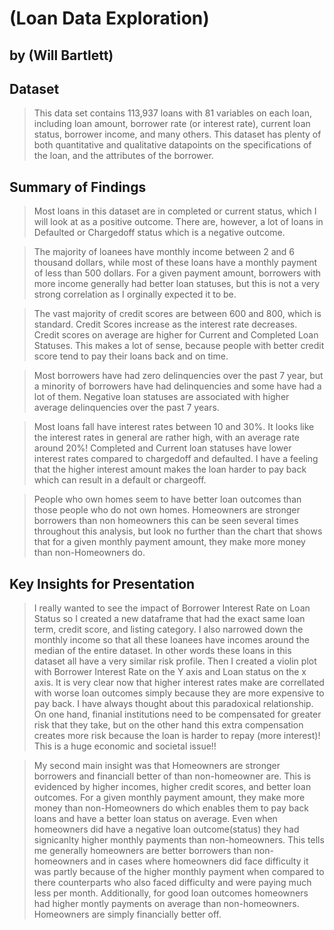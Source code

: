 # (Loan Data Exploration)
## by (Will Bartlett)


## Dataset

> This data set contains 113,937 loans with 81 variables on each loan, including loan amount, borrower rate (or interest rate), current loan status, borrower income, and many others. This dataset has plenty of both quantitative and qualitative datapoints on the specifications of the loan, and the attributes of the borrower.

## Summary of Findings

> Most loans in this dataset are in completed or current status, which I will look at as a positive outcome. There are, however, a lot of loans in Defaulted or Chargedoff status which is a negative outcome. 

>The majority of loanees have monthly income between 2 and 6 thousand dollars, while most of these loans have a monthly payment of less than 500 dollars. For a given payment amount, borrowers with more income generally had better loan statuses, but this is not a very strong correlation as I orginally expected it to be. 

>The vast majority of credit scores are between 600 and 800, which is standard. Credit Scores increase as the interest rate decreases. Credit scores on average are higher for Current and Completed Loan Statuses. This makes a lot of sense, because people with better credit score tend to pay their loans back and on time. 

>Most borrowers have had zero delinquencies over the past 7 year, but a minority of borrowers have had delinquencies and some have had a lot of them. Negative loan statuses are associated with higher average delinquencies over the past 7 years. 

>Most loans fall have interest rates between 10 and 30%. It looks like the interest rates in general are rather high, with an average rate around 20%! Completed and Current loan statuses have lower interest rates compared to chargedoff and defaulted. I have a feeling that the higher interest amount makes the loan harder to pay back which can result in a default or chargeoff.

>People who own homes seem to have better loan outcomes than those people who do not own homes. Homeowners are stronger borrowers than non homeowners this can be seen several times throughout this analysis, but look no further than the chart that shows that for a given monthly payment amount, they make more money than non-Homeowners do. 


## Key Insights for Presentation

> I really wanted to see the impact of Borrower Interest Rate on Loan Status so I created a new dataframe that had the exact same loan term, credit score, and listing category. I also narrowed down the monthly income so that all these loanees have incomes around the median of the entire dataset. In other words these loans in this dataset all have a very similar risk profile. Then I created a violin plot with Borrower Interest Rate on the Y axis and Loan status on the x axis. It is very clear now that higher interest rates make are correllated with worse loan outcomes simply because they are more expensive to pay back. I have always thought about this paradoxical relationship. On one hand, finanial institutions need to be compensated for greater risk that they take, but on the other hand this extra compensation creates more risk because the loan is harder to repay (more interest)! This is a huge economic and societal issue!!

>My second main insight was that Homeowners are stronger borrowers and financiall better of than non-homeowner are. This is evidenced by higher incomes, higher credit scores, and better loan outcomes. For a given monthly payment amount, they make more money than non-Homeowners do which enables them to pay back loans and have a better loan status on average. Even when homeowners did have a negative loan outcome(status) they had signicanlty higher monthly payments than non-homeowners. This tells me generally homeowners are better borrowers than non-homeowners and in cases where homeowners did face difficulty it was partly because of the higher monthly payment when compared to there counterparts who also faced difficulty and were paying much less per month. Additionally, for good loan outcomes homeowners had higher montly payments on average than non-homeowners. Homeowners are simply financially better off.  
